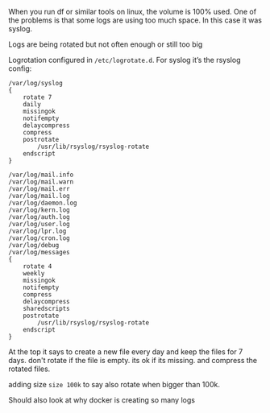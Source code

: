 When you run df or similar tools on linux, the volume is 100% used. One of the problems is that some logs are using too much space. In this case it was syslog.

Logs are being rotated but not often enough or still too big

Logrotation configured in `/etc/logrotate.d`. For syslog it’s the rsyslog config:
```
/var/log/syslog
{
	rotate 7
	daily
	missingok
	notifempty
	delaycompress
	compress
	postrotate
		/usr/lib/rsyslog/rsyslog-rotate
	endscript
}

/var/log/mail.info
/var/log/mail.warn
/var/log/mail.err
/var/log/mail.log
/var/log/daemon.log
/var/log/kern.log
/var/log/auth.log
/var/log/user.log
/var/log/lpr.log
/var/log/cron.log
/var/log/debug
/var/log/messages
{
	rotate 4
	weekly
	missingok
	notifempty
	compress
	delaycompress
	sharedscripts
	postrotate
		/usr/lib/rsyslog/rsyslog-rotate
	endscript
}
```
At the top it says to create a new file every day and keep the files for 7 days. don't rotate if the file is empty. its ok if its missing. and compress the rotated files. 

adding size `size 100k` to say also rotate when bigger than 100k. 

Should also look at why docker is creating so many logs
